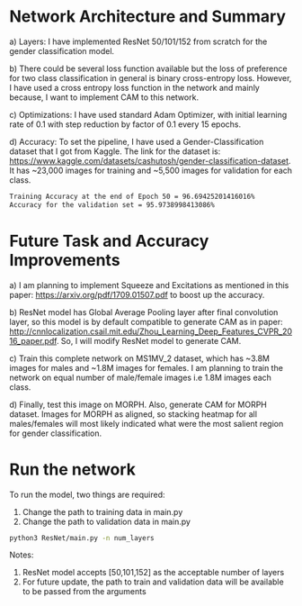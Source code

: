 # Network Architecture and Summary

a) Layers: I have implemented ResNet 50/101/152 from scratch for the gender classification model. 

b) There could be several loss function available but the loss of preference for two class classification in general is binary cross-entropy loss. However, I have used a cross entropy loss function in the network and mainly because, I want to implement CAM to this network.

c) Optimizations: I have used standard Adam Optimizer, with initial learning rate of 0.1 with step reduction by factor of 0.1 every 15 epochs. 

d) Accuracy: To set the pipeline, I have used a Gender-Classification dataset that I got from Kaggle. The link for the dataset is: https://www.kaggle.com/datasets/cashutosh/gender-classification-dataset. It has ~23,000 images for training and ~5,500 images for validation for each class. 

~~~bash
Training Accuracy at the end of Epoch 50 = 96.69425201416016%
Accuracy for the validation set = 95.9738998413086%
~~~

# Future Task and Accuracy Improvements

a) I am planning to implement Squeeze and Excitations as mentioned in this paper: https://arxiv.org/pdf/1709.01507.pdf to boost up the accuracy.

b) ResNet model has Global Average Pooling layer after final convolution layer, so this model is by default compatible to generate CAM as in paper: http://cnnlocalization.csail.mit.edu/Zhou_Learning_Deep_Features_CVPR_2016_paper.pdf. So, I will modify ResNet model to generate CAM.

c) Train this complete network on MS1MV_2 dataset, which has ~3.8M images for males and ~1.8M images for females. I am planning to train the network on equal number of male/female images i.e 1.8M images each class.

d) Finally, test this image on MORPH. Also, generate CAM for MORPH dataset. Images for MORPH as aligned, so stacking heatmap for all males/females will most likely indicated what were the most salient region for gender classification. 



# Run the network

To run the model, two things are required:

1) Change the path to training data in main.py
2) Change the path to validation data in main.py


~~~bash
python3 ResNet/main.py -n num_layers
~~~

Notes:
1) ResNet model accepts [50,101,152] as the acceptable number of layers
2) For future update, the path to train and validation data will be available to be passed from the arguments
